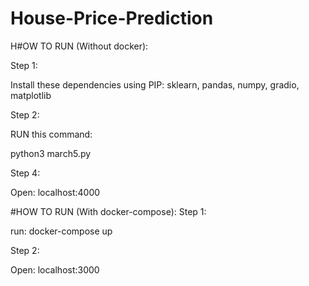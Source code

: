 # House-Price-Prediction


H#OW TO RUN (Without docker):

Step 1:

 Install these dependencies using PIP: sklearn, pandas, numpy, gradio, matplotlib

Step 2:

RUN this command:

python3 march5.py

Step 4:

Open: localhost:4000



#HOW TO RUN (With docker-compose):
Step 1:

run: docker-compose up

Step 2:

Open: localhost:3000
